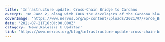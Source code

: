 ```yaml
---
title: 'Infrastructure update: Cross-Chain Bridge to Cardano'
excerpt: 'On June 2, along with IOHK the developers of the Cardano blockchain, a cross-chain bridge connecting the Cardano and Nervos networks was announced. We would like to provide an update on how the buildi'
coverImage: 'https://www.nervos.org/wp-content/uploads/2021/07/Force_Bridge_x_Cardano_update-01-810x456.png'
date: '2021-07-21T16:00:00.000Z'
category: 'News,Releases & Updates'
link: 'https://www.nervos.org/blog/infrastructure-update-cross-chain-bridge-to-cardano'
---
```


